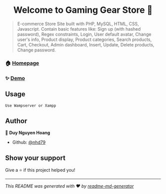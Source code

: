 <h1 align="center">Welcome to Gaming Gear Store 👋</h1>
<p>
</p>

> E-commerce Store Site built with PHP, MySQL, HTML, CSS, Javascript. Contain basic features like: Sign up (with hashed password), Regex constraints, Login, User default avatar, Change user's info, Product display, Product categories, Search products, Cart, Checkout, Admin dashboard, Insert, Update, Delete products, Change password.

### 🏠 [Homepage](https://github.com/nhd79/Gaming-Gear/blob/master/README.md)

### ✨ [Demo](http://nhd79.me/)

## Usage

```sh
Use Wampserver or Xampp
```

## Author

👤 **Duy Nguyen Hoang**

* Github: [@nhd79](https://github.com/nhd79)

## Show your support

Give a ⭐️ if this project helped you!

***
_This README was generated with ❤️ by [readme-md-generator](https://github.com/kefranabg/readme-md-generator)_
